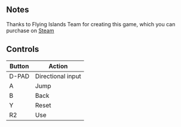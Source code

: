 ## Notes

Thanks to Flying Islands Team for creating this game, which you can purchase on [Steam](https://store.steampowered.com/app/1645940/Flaskoman)


## Controls

| Button | Action            |
| ------ | ----------------- |
| D-PAD  | Directional input |
| A      | Jump              |
| B      | Back              |
| Y      | Reset             |
| R2     | Use               |
